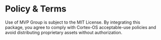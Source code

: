 # Policy & Terms

Use of MVP Group is subject to the MIT License. By integrating this package, you agree to comply with Cortex-OS acceptable-use policies and avoid distributing proprietary assets without authorization.
